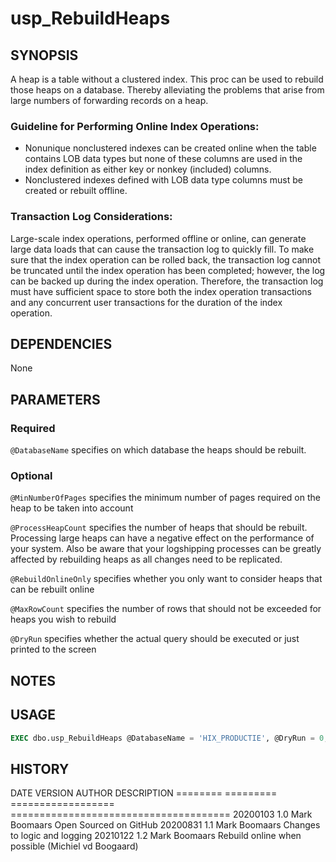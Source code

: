 # usp_RebuildHeaps
 
## SYNOPSIS    
A heap is a table without a clustered index. This proc can be used to rebuild those heaps on a database. Thereby alleviating the problems that arise from large numbers of forwarding records on a heap.

### Guideline for Performing Online Index Operations:

- Nonunique nonclustered indexes can be created online when the table contains LOB data types but none of these columns are used in the index definition as either key or nonkey (included) columns. 
- Nonclustered indexes defined with LOB data type columns must be created or rebuilt offline.

### Transaction Log Considerations:

Large-scale index operations, performed offline or online, can generate large data loads that can cause the transaction log to quickly fill. To make sure that the index operation can be rolled back, the transaction log cannot be truncated until the index operation has been completed; however, the log can be backed up during the index operation. Therefore, the transaction log must have sufficient space to store both the index operation transactions and any concurrent user transactions for the duration of the index operation.

## DEPENDENCIES

None

## PARAMETERS

### Required

`@DatabaseName` specifies on which database the heaps should be rebuilt.
                    
### Optional

`@MinNumberOfPages` specifies the minimum number of pages required on the heap to be taken into account

`@ProcessHeapCount` specifies the number of heaps that should be rebuilt. Processing large heaps can have a negative effect on the performance of your system. Also be aware that your logshipping processes can be greatly affected by rebuilding heaps as all changes need to be replicated.
					
`@RebuildOnlineOnly` specifies whether you only want to consider heaps that can be rebuilt online

`@MaxRowCount` specifies the number of rows that should not be exceeded for heaps you wish to rebuild

`@DryRun` specifies whether the actual query should be executed or just printed to the screen
	
## NOTES


## USAGE     

``` sql
EXEC dbo.usp_RebuildHeaps @DatabaseName = 'HIX_PRODUCTIE', @DryRun = 0;
```

## HISTORY

DATE       VERSION     AUTHOR               DESCRIPTION
========   =========   ==================   ======================================
20200103   1.0         Mark Boomaars		Open Sourced on GitHub
20200831   1.1         Mark Boomaars        Changes to logic and logging
20210122   1.2		   Mark Boomaars		Rebuild online when possible (Michiel vd Boogaard)